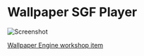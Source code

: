 # Wallpaper SGF Player

![Screenshot](https://raw.githubusercontent.com/Emanuel-de-Jong/Wallpaper-SGF-Player/main/preview.png)

[Wallpaper Engine workshop item](https://steamcommunity.com/sharedfiles/filedetails/?id=3160167480)
